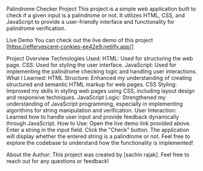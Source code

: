 Palindrome Checker Project
This project is a simple web application built to check if a given input is a palindrome or not. It utilizes HTML, CSS, and JavaScript to provide a user-friendly interface and functionality for palindrome verification.

Live Demo
You can check out the live demo of this project [https://effervescent-conkies-ee42e9.netlify.app/]

Project Overview
Technologies Used:
 HTML: Used for structuring the web page.
CSS: Used for styling the user interface.
JavaScript: Used for implementing the palindrome checking logic and handling user interactions.
What I Learned:
HTML Structure: Enhanced my understanding of creating structured and semantic HTML markup for web pages.
CSS Styling: Improved my skills in styling web pages using CSS, including layout design and responsive techniques.
JavaScript Logic: Strengthened my understanding of JavaScript programming, especially in implementing algorithms for string manipulation and verification.
User Interaction: Learned how to handle user input and provide feedback dynamically through JavaScript.
How to Use:
Open the live demo link provided above.
Enter a string in the input field.
Click the "Check" button.
The application will display whether the entered string is a palindrome or not.
Feel free to explore the codebase to understand how the functionality is implemented!

About the Author:
This project was created by [sachin rajak]. Feel free to reach out for any questions or feedback!
